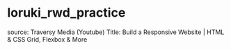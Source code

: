 # loruki_rwd_practice
source: Traversy Media (Youtube)
Title: Build a Responsive Website | HTML & CSS Grid, Flexbox & More
